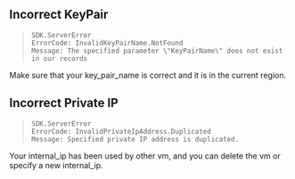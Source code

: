 ## Incorrect KeyPair

>     SDK.ServerError
>     ErrorCode: InvalidKeyPairName.NotFound
>     Message: The specified parameter \"KeyPairName\" does not exist in our records

Make sure that your key_pair_name is correct and it is in the current region.


## Incorrect Private IP

>     SDK.ServerError
>     ErrorCode: InvalidPrivateIpAddress.Duplicated
>     Message: Specified private IP address is duplicated.

Your internal_ip has been used by other vm, and you can delete the vm or specify a new internal_ip.
